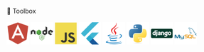 🧰 Toolbox
<br>
<br>
<img src="https://github.com/devicons/devicon/blob/master/icons/angularjs/angularjs-plain.svg" alt="Angular Logo" width="50" height="50" href="google.com"/> 
<img src="https://github.com/devicons/devicon/blob/master/icons/nodejs/nodejs-original-wordmark.svg" alt="Java Logo" width="50" height="50"/> 
<img src="https://github.com/devicons/devicon/blob/master/icons/javascript/javascript-original.svg" alt="Java Logo" width="50" height="50"/> 
<img src="https://github.com/devicons/devicon/blob/master/icons/flutter/flutter-original.svg" alt="Java Logo" width="50" height="50"/> 
<img src="https://github.com/devicons/devicon/blob/master/icons/java/java-original.svg" alt="Java Logo" width="50" height="50"/> 
<img src="https://github.com/devicons/devicon/blob/master/icons/python/python-original.svg" alt="Java Logo" width="50" height="50"/> 
<img src="https://github.com/devicons/devicon/blob/master/icons/django/django-original.svg" alt="Java Logo" width="50" height="50"/> 
<img src="https://github.com/devicons/devicon/blob/master/icons/mysql/mysql-original-wordmark.svg" alt="Java Logo" width="50" height="50"/> 

